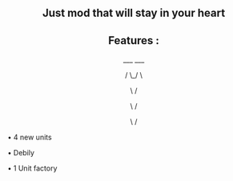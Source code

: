 <div align="center"> 
  <h2>
  Just mod that will stay in your heart 
 </h2>
</div>

<div align="center">
  <h2>
  Features :
  </h2>
</div>

<div align="center">
<p>    ___   ___</p>
<p>  /    \_/    \</p>
<p>  \          /</p>
<p>    \      /</p>
<p>      \  /</p>
</div>

<div align="left">
  <p>
  
  • 4 new units

  • Debily

  • 1 Unit factory

  </p>
</div>
